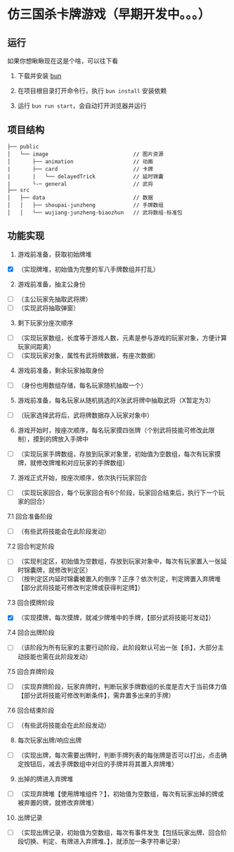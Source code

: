 # 仿三国杀卡牌游戏（早期开发中。。。）
## 运行
如果你想瞅瞅现在这是个啥，可以往下看

<!-- 前置条件： -->
1. 下载并安装 [bun](https://bun.sh/)

2. 在项目根目录打开命令行，执行 `bun install` 安装依赖

3. 运行 `bun run start`，会自动打开浏览器并运行


## 项目结构
```
├── public
│   └── image                           // 图片资源
│       ├── animation                   // 动画
|       ├── card                        // 卡牌
|       |   └── delayedTrick            // 延时锦囊
|       └-─ general                     // 武将
├── src
│   ├── data                            // 数据
│   │   ├── shoupai-junzheng            // 手牌数组
│   │   └── wujiang-junzheng-biaozhun   // 武将数组-标准包
```
<!-- │   ├── components
│   │   ├── Card
│   │   ├── CardBack
│   │   ├── CardDeck
``` -->

## 功能实现

1. 游戏前准备，获取初始牌堆
- [x] （实现牌堆，初始值为完整的军八手牌数组并打乱）	

2. 游戏前准备，抽主公身份
- [ ] （主公玩家先抽取武将牌）
- [ ] （实现武将抽取弹窗）

3. 剩下玩家分座次顺序
- [ ] （实现玩家数组，长度等于游戏人数，元素是参与游戏的玩家对象，方便计算玩家间距离）
- [ ] （实现玩家对象，属性有武将牌数据，有座次数据）

4. 游戏前准备，剩余玩家抽取身份
- [ ] （身份也用数组存储，每名玩家随机抽取一个）

5. 游戏前准备，每名玩家从随机挑选的X张武将牌中抽取武将（X暂定为3）
- [ ] （玩家选择武将后，武将牌数据存入玩家对象中）

6. 游戏开始时，按座次顺序，每名玩家摸四张牌（个别武将技能可修改此限制），摸到的牌放入手牌中
- [ ] （实现玩家手牌数组，存放到玩家对象里，初始值为空数组，每次有玩家摸牌，就修改牌堆和对应玩家的手牌数组）

7. 游戏正式开始，按座次顺序，依次执行玩家回合
- [ ] （实现玩家回合，每个玩家回合有6个阶段，玩家回合结束后，执行下一个玩家的回合）

7.1 回合准备阶段
- [ ] （有些武将技能会在此阶段发动）

7.2 回合判定阶段
- [ ] （实现判定区，初始值为空数组，存放到玩家对象中，每次有玩家置入一张延时锦囊牌，就修改判定区）
- [ ] （按判定区内延时锦囊被置入的倒序？正序？依次判定，判定牌置入弃牌堆【部分武将技能可修改判定牌或获得判定牌】）

7.3 回合摸牌阶段
- [x] （实现摸牌，每次摸牌，就减少牌堆中的手牌，【部分武将技能可发动】）	

7.4 回合出牌阶段
- [ ] （该阶段为所有玩家的主要行动阶段，此阶段默认可出一张【杀】，大部分主动技能也需在此阶段发动）

7.5 回合弃牌阶段
- [ ] （实现弃牌阶段，玩家弃牌时，判断玩家手牌数组的长度是否大于当前体力值【部分武将技能可修改判断条件】，需弃置多出来的手牌）

7.6 回合结束阶段
- [ ] （有些武将技能会在此阶段发动）

8. 每次玩家出牌/响应出牌
- [ ] （实现出牌，每次需要出牌时，判断手牌列表的每张牌是否可以打出，点击确定按钮后，减去手牌数组中对应的手牌并将其置入弃牌堆）

9. 出掉的牌进入弃牌堆
- [ ] （实现弃牌堆【使用牌堆组件？】，初始值为空数组，每次有玩家出掉的牌或被弃置的牌，就修改弃牌堆）

10. 出牌记录
- [ ] （实现出牌记录，初始值为空数组，每次有事件发生【包括玩家出牌、回合阶段切换、判定、有牌进入弃牌堆、】，就添加一条字符串记录）
